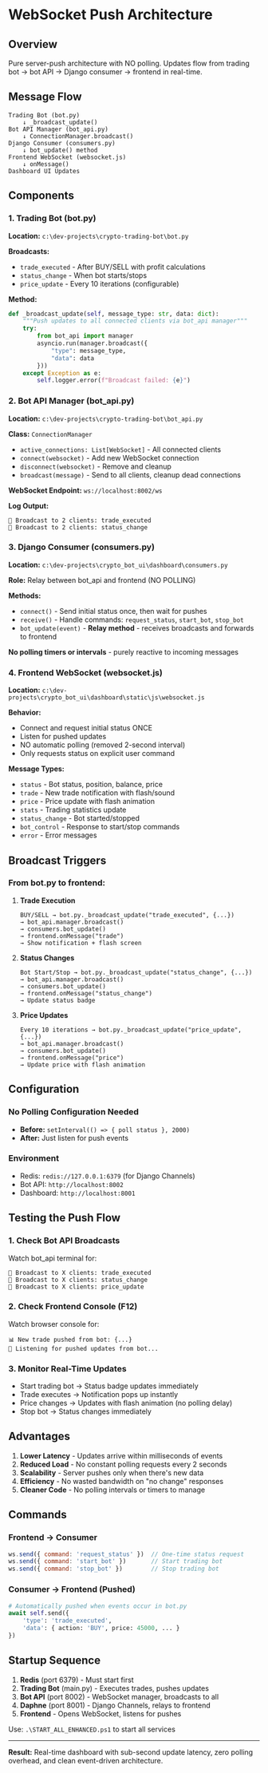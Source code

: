 # WebSocket Push Architecture

## Overview
Pure server-push architecture with NO polling. Updates flow from trading bot → bot API → Django consumer → frontend in real-time.

## Message Flow

```
Trading Bot (bot.py)
    ↓ _broadcast_update()
Bot API Manager (bot_api.py)
    ↓ ConnectionManager.broadcast()
Django Consumer (consumers.py)
    ↓ bot_update() method
Frontend WebSocket (websocket.js)
    ↓ onMessage()
Dashboard UI Updates
```

## Components

### 1. Trading Bot (bot.py)
**Location:** `c:\dev-projects\crypto-trading-bot\bot.py`

**Broadcasts:**
- `trade_executed` - After BUY/SELL with profit calculations
- `status_change` - When bot starts/stops
- `price_update` - Every 10 iterations (configurable)

**Method:**
```python
def _broadcast_update(self, message_type: str, data: dict):
    """Push updates to all connected clients via bot_api manager"""
    try:
        from bot_api import manager
        asyncio.run(manager.broadcast({
            "type": message_type,
            "data": data
        }))
    except Exception as e:
        self.logger.error(f"Broadcast failed: {e}")
```

### 2. Bot API Manager (bot_api.py)
**Location:** `c:\dev-projects\crypto-trading-bot\bot_api.py`

**Class:** `ConnectionManager`
- `active_connections: List[WebSocket]` - All connected clients
- `connect(websocket)` - Add new WebSocket connection
- `disconnect(websocket)` - Remove and cleanup
- `broadcast(message)` - Send to all clients, cleanup dead connections

**WebSocket Endpoint:** `ws://localhost:8002/ws`

**Log Output:**
```
📡 Broadcast to 2 clients: trade_executed
📡 Broadcast to 2 clients: status_change
```

### 3. Django Consumer (consumers.py)
**Location:** `c:\dev-projects\crypto_bot_ui\dashboard\consumers.py`

**Role:** Relay between bot_api and frontend (NO POLLING)

**Methods:**
- `connect()` - Send initial status once, then wait for pushes
- `receive()` - Handle commands: `request_status`, `start_bot`, `stop_bot`
- `bot_update(event)` - **Relay method** - receives broadcasts and forwards to frontend

**No polling timers or intervals** - purely reactive to incoming messages

### 4. Frontend WebSocket (websocket.js)
**Location:** `c:\dev-projects\crypto_bot_ui\dashboard\static\js\websocket.js`

**Behavior:**
- Connect and request initial status ONCE
- Listen for pushed updates
- NO automatic polling (removed 2-second interval)
- Only requests status on explicit user command

**Message Types:**
- `status` - Bot status, position, balance, price
- `trade` - New trade notification with flash/sound
- `price` - Price update with flash animation
- `stats` - Trading statistics update
- `status_change` - Bot started/stopped
- `bot_control` - Response to start/stop commands
- `error` - Error messages

## Broadcast Triggers

### From bot.py to frontend:

1. **Trade Execution**
   ```
   BUY/SELL → bot.py._broadcast_update("trade_executed", {...})
   → bot_api.manager.broadcast()
   → consumers.bot_update()
   → frontend.onMessage("trade")
   → Show notification + flash screen
   ```

2. **Status Changes**
   ```
   Bot Start/Stop → bot.py._broadcast_update("status_change", {...})
   → bot_api.manager.broadcast()
   → consumers.bot_update()
   → frontend.onMessage("status_change")
   → Update status badge
   ```

3. **Price Updates**
   ```
   Every 10 iterations → bot.py._broadcast_update("price_update", {...})
   → bot_api.manager.broadcast()
   → consumers.bot_update()
   → frontend.onMessage("price")
   → Update price with flash animation
   ```

## Configuration

### No Polling Configuration Needed
- **Before:** `setInterval(() => { poll status }, 2000)`
- **After:** Just listen for push events

### Environment
- Redis: `redis://127.0.0.1:6379` (for Django Channels)
- Bot API: `http://localhost:8002`
- Dashboard: `http://localhost:8001`

## Testing the Push Flow

### 1. Check Bot API Broadcasts
Watch bot_api terminal for:
```
📡 Broadcast to X clients: trade_executed
📡 Broadcast to X clients: status_change
📡 Broadcast to X clients: price_update
```

### 2. Check Frontend Console (F12)
Watch browser console for:
```
📊 New trade pushed from bot: {...}
📡 Listening for pushed updates from bot...
```

### 3. Monitor Real-Time Updates
- Start trading bot → Status badge updates immediately
- Trade executes → Notification pops up instantly
- Price changes → Updates with flash animation (no polling delay)
- Stop bot → Status changes immediately

## Advantages

1. **Lower Latency** - Updates arrive within milliseconds of events
2. **Reduced Load** - No constant polling requests every 2 seconds
3. **Scalability** - Server pushes only when there's new data
4. **Efficiency** - No wasted bandwidth on "no change" responses
5. **Cleaner Code** - No polling intervals or timers to manage

## Commands

### Frontend → Consumer
```javascript
ws.send({ command: 'request_status' })  // One-time status request
ws.send({ command: 'start_bot' })       // Start trading bot
ws.send({ command: 'stop_bot' })        // Stop trading bot
```

### Consumer → Frontend (Pushed)
```python
# Automatically pushed when events occur in bot.py
await self.send({
    'type': 'trade_executed',
    'data': { action: 'BUY', price: 45000, ... }
})
```

## Startup Sequence

1. **Redis** (port 6379) - Must start first
2. **Trading Bot** (main.py) - Executes trades, pushes updates
3. **Bot API** (port 8002) - WebSocket manager, broadcasts to all
4. **Daphne** (port 8001) - Django Channels, relays to frontend
5. **Frontend** - Opens WebSocket, listens for pushes

Use: `.\START_ALL_ENHANCED.ps1` to start all services

---

**Result:** Real-time dashboard with sub-second update latency, zero polling overhead, and clean event-driven architecture.
